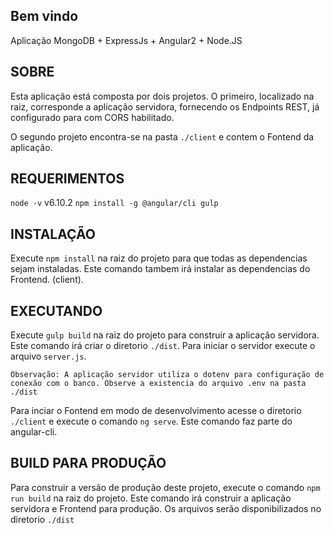 ## Bem vindo

Aplicação MongoDB + ExpressJs + Angular2 + Node.JS

## SOBRE

Esta aplicação está composta por dois projetos. 
O primeiro, localizado na raiz, corresponde a aplicação servidora, fornecendo os Endpoints REST, já configurado para com CORS habilitado.

O segundo  projeto encontra-se na pasta `./client` e contem o Fontend da aplicação.

## REQUERIMENTOS

`node -v` v6.10.2 
`npm install -g @angular/cli gulp` 

## INSTALAÇÃO 

Execute `npm install` na raiz do projeto para que todas as dependencias sejam instaladas. 
Este comando tambem irá instalar as dependencias do Frontend. (client).

## EXECUTANDO

Execute `gulp build` na raiz do projeto para construir a aplicação servidora. Este comando irá criar o diretorio `./dist`. 
Para iniciar o servidor execute o arquivo `server.js`.

    Observação: A aplicação servidor utiliza o dotenv para configuração de conexão com o banco. Observe a existencia do arquivo .env na pasta ./dist
    
Para inciar o Fontend em modo de desenvolvimento acesse o diretorio `./client` e execute o comando `ng serve`. Este comando faz parte do angular-cli.


## BUILD PARA PRODUÇÃO

Para construir a versão de produção deste projeto, execute o comando `npm run build` na raiz do projeto. Este comando irá construir a aplicação servidora e Frontend para produção.
Os arquivos serão disponibilizados no diretorio `./dist`
